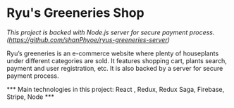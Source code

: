 # Ryu's Greeneries Shop

_This project is backed with Node.js server for secure payment process. (https://github.com/shanPhyoe/ryus-greeneries-server)_

Ryu’s greeneries is an e-commerce website where plenty of houseplants under different categories are sold. It features shopping cart, plants search, payment and user registration, etc. It is also backed by a server for secure payment process.

*** Main technologies in this project: React , Redux, Redux Saga, Firebase, Stripe, Node ***
